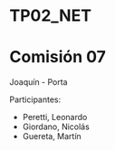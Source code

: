 # TP02_NET
# Comisión 07 
Joaquín - Porta

Participantes: 
- Peretti, Leonardo
- Giordano, Nicolás
- Guereta, Martín
